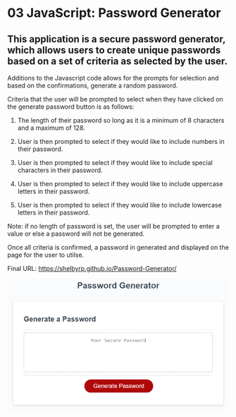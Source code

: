 # 03 JavaScript: Password Generator

## This application is a secure password generator, which allows users to create unique passwords based on a set of criteria as selected by the user.  

Additions to the Javascript code allows for the prompts for selection and based on the confirmations, generate a random password. 

Criteria that the user will be prompted to select when they have clicked on the generate password button is as follows:

1. The length of their password so long as it is a minimum of 8 characters and a maximum of 128.

2. User is then prompted to select if they would like to include numbers in their password.

3. User is then prompted to select if they would like to include special characters in their password.

4. User is then prompted to select if they would like to include uppercase letters in their password.

5. User is then prompted to select if they would like to include lowercase letters in their password.

Note: if no length of password is set, the user will be prompted to enter a value or else a password will not be generated.

Once all criteria is confirmed, a password in generated and displayed on the page for the user to utilse.


Final URL: https://shelbyrp.github.io/Password-Generator/

![](./assets/images/03-javascript-homework-demo.png)